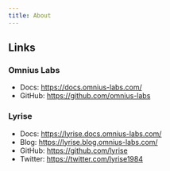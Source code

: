 ```yaml
---
title: About
---
```


## Links

### Omnius Labs

- Docs: https://docs.omnius-labs.com/
- GitHub: https://github.com/omnius-labs

### Lyrise

- Docs: https://lyrise.docs.omnius-labs.com/
- Blog: https://lyrise.blog.omnius-labs.com/
- GitHub: https://github.com/lyrise
- Twitter: https://twitter.com/lyrise1984
